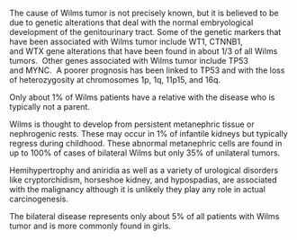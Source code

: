 The cause of Wilms tumor is not precisely known, but it is believed to be due to genetic alterations that deal with the normal embryological development of the genitourinary tract. Some of the genetic markers that have been associated with Wilms tumor include WT1, CTNNB1, and WTX gene alterations that have been found in about 1/3 of all Wilms tumors.  Other genes associated with Wilms tumor include TP53 and MYNC.  A poorer prognosis has been linked to TP53 and with the loss of heterozygosity at chromosomes 1p, 1q, 11p15, and 16q.

Only about 1% of Wilms patients have a relative with the disease who is typically not a parent.

Wilms is thought to develop from persistent metanephric tissue or nephrogenic rests. These may occur in 1% of infantile kidneys but typically regress during childhood. These abnormal metanephric cells are found in up to 100% of cases of bilateral Wilms but only 35% of unilateral tumors.

Hemihypertrophy and aniridia as well as a variety of urological disorders like cryptorchidism, horseshoe kidney, and hypospadias, are associated with the malignancy although it is unlikely they play any role in actual carcinogenesis.

The bilateral disease represents only about 5% of all patients with Wilms tumor and is more commonly found in girls.